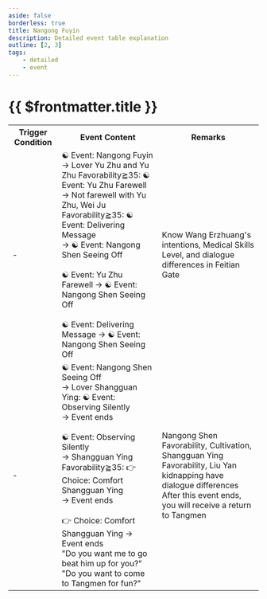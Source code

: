 ```yaml
---
aside: false
borderless: true
title: Nangong Fuyin
description: Detailed event table explanation
outline: [2, 3]
tags:
    - detailed
    - event
---
```


# {{ $frontmatter.title }}

<Table class="timeline-table">
    <tr class="timeline-header">
        <th>Trigger Condition</th>
        <th>Event Content</th>
        <th>Remarks</th>
    </tr>
	<tr>
		<td>-</td>
		<td>
			<span title="
Attractiveness≧60: Nangong Family Favorability -1
Nangong Shen Favorability<15 or Nangong Family Favorability<20: Nangong Family Favorability -1
Knowledge≧40: Persuasion+1, Nangong Shen+1, Nangong Family Favorability+1
			">☯ Event: Nangong Fuyin </span> <br>
			→ Lover Yu Zhu and Yu Zhu Favorability≧35: ☯ Event: Yu Zhu Farewell <br>
			→ Not farewell with Yu Zhu, Wei Ju Favorability≧35: ☯ Event: Delivering Message <br>
			→ ☯ Event: Nangong Shen Seeing Off <br>
			<br>
			<span title="
Attractiveness<60: Yu Zhu Favorability+1
Attractiveness≧60: Yu Zhu Favorability+2
			">☯ Event: Yu Zhu Farewell → ☯ Event: Nangong Shen Seeing Off </span> <br>
			<br>
			<span title="Heart Compatibility -15">☯ Event: Delivering Message → ☯ Event: Nangong Shen Seeing Off </span> <br>
		</td>
		<td>Know Wang Erzhuang's intentions, Medical Skills Level, and dialogue differences in Feitian Gate</td>
	</tr>
	<tr>
		<td>-</td>
		<td>
			<span title="Nangong Shen Favorability≧20: Nangong Shen+2">☯ Event: Nangong Shen Seeing Off </span> <br>
			→ Lover Shangguan Ying: ☯ Event: Observing Silently <br>
			→ Event ends <br>
			<br>
			<span title="
Attractiveness+1, Nangong Shen-1, Nangong Family Favorability-1
Shangguan Ying Favorability<35: Shangguan Ying-3, Shangguan Family Favorability-3
			">☯ Event: Observing Silently </span> <br>
			→ Shangguan Ying Favorability≧35: 👉 Choice: Comfort Shangguan Ying <br>
			→ Event ends <br>
			<br>
			👉 Choice: Comfort Shangguan Ying → Event ends <br>
			<span title="
Morality-1, Temperament+1, Persuasion+1, Heart Compatibility-20
Morality<60: Shangguan Ying+1
Morality≧60: Heart Compatibility-30
Morality≧60, Attractiveness≧60: Shangguan Ying+1
Morality≧60, Attractiveness≧60, Persuasion≧40: Shangguan Ying+2
			">"Do you want me to go beat him up for you?" </span> <br>			
			<span title="Attractiveness+1, Shangguan Ying+1">"Do you want to come to Tangmen for fun?" </span> <br>
		</td>
		<td>
			Nangong Shen Favorability, Cultivation, Shangguan Ying Favorability, Liu Yan kidnapping have dialogue differences <br>
			After this event ends, you will receive a return to Tangmen <br>
		</td>
	</tr>
</table>